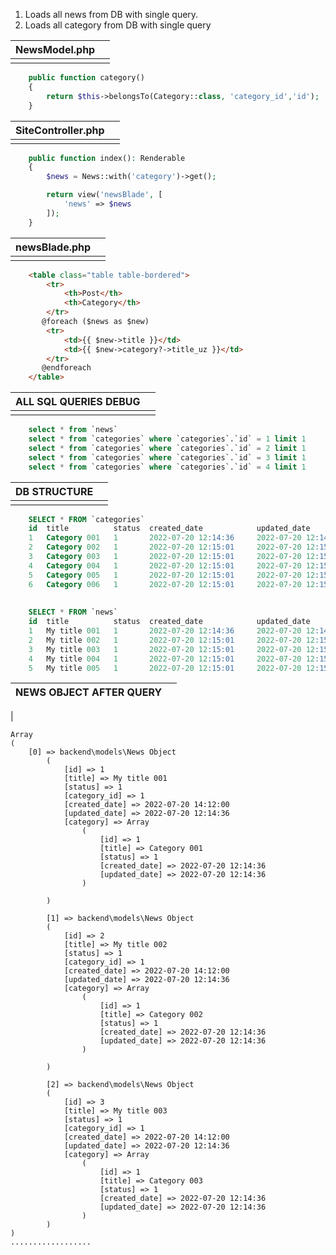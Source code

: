 1. Loads all news from DB with single query.
2. Loads all category from DB with single query

|     NewsModel.php  |  |
|-----------------------------------------------------------------------------------------------------------------------|--|
|                                                                                                                       |  |
```php
    public function category()
    {
        return $this->belongsTo(Category::class, 'category_id','id');
    }
```


| SiteController.php |  |
|-----------------------------------------------------------------------------------------------------------------------|--|
|                                                                                                                       |  |

```php
    public function index(): Renderable
    {
        $news = News::with('category')->get();

        return view('newsBlade', [
            'news' => $news
        ]);
    }
```

|    newsBlade.php    |  |
|-----------------------------------------------------------------------------------------------------------------------|--|
|                                                                                                                       |  |
```html
    <table class="table table-bordered">
        <tr>
            <th>Post</th>
            <th>Category</th>
        </tr>
       @foreach ($news as $new)
        <tr>
            <td>{{ $new->title }}</td>
            <td>{{ $new->category?->title_uz }}</td>
        </tr>
       @endforeach
    </table>
```


|     ALL SQL QUERIES DEBUG    |  |
|-----------------------------------------------------------------------------------------------------------------------|--|
|                                                                                                                       |  |
```sql
    select * from `news`
    select * from `categories` where `categories`.`id` = 1 limit 1
    select * from `categories` where `categories`.`id` = 2 limit 1
    select * from `categories` where `categories`.`id` = 3 limit 1
    select * from `categories` where `categories`.`id` = 4 limit 1
```


|      DB STRUCTURE    |  |
|-----------------------------------------------------------------------------------------------------------------------|--|
|                                                                                                                       |  |
```sql
    SELECT * FROM `categories`
    id  title          status  created_date            updated_date       
    1   Category 001   1       2022-07-20 12:14:36     2022-07-20 12:14:36
    2   Category 002   1       2022-07-20 12:15:01     2022-07-20 12:15:01
    3   Category 003   1       2022-07-20 12:15:01     2022-07-20 12:15:01
    4   Category 004   1       2022-07-20 12:15:01     2022-07-20 12:15:01
    5   Category 005   1       2022-07-20 12:15:01     2022-07-20 12:15:01
    6   Category 006   1       2022-07-20 12:15:01     2022-07-20 12:15:01
    
    
    SELECT * FROM `news`
    id  title          status  created_date            updated_date          category_id
    1   My title 001   1       2022-07-20 12:14:36     2022-07-20 12:14:36   1
    2   My title 002   1       2022-07-20 12:15:01     2022-07-20 12:15:01   1
    3   My title 003   1       2022-07-20 12:15:01     2022-07-20 12:15:01   2
    4   My title 004   1       2022-07-20 12:15:01     2022-07-20 12:15:01   3
    5   My title 005   1       2022-07-20 12:15:01     2022-07-20 12:15:01   4
```



|      NEWS OBJECT AFTER QUERY   |  |
|-----------------------------------------------------------------------------------------------------------------------|--|
|  
```
Array
(
    [0] => backend\models\News Object
        (
            [id] => 1
            [title] => My title 001
            [status] => 1
            [category_id] => 1
            [created_date] => 2022-07-20 14:12:00
            [updated_date] => 2022-07-20 12:14:36
            [category] => Array
                (
                    [id] => 1
                    [title] => Category 001
                    [status] => 1
                    [created_date] => 2022-07-20 12:14:36
                    [updated_date] => 2022-07-20 12:14:36
                )

        )

        [1] => backend\models\News Object
        (
            [id] => 2
            [title] => My title 002
            [status] => 1
            [category_id] => 1
            [created_date] => 2022-07-20 14:12:00
            [updated_date] => 2022-07-20 12:14:36
            [category] => Array
                (
                    [id] => 1
                    [title] => Category 002
                    [status] => 1
                    [created_date] => 2022-07-20 12:14:36
                    [updated_date] => 2022-07-20 12:14:36
                )

        )
        
        [2] => backend\models\News Object
        (
            [id] => 3
            [title] => My title 003
            [status] => 1
            [category_id] => 1
            [created_date] => 2022-07-20 14:12:00
            [updated_date] => 2022-07-20 12:14:36
            [category] => Array
                (
                    [id] => 1
                    [title] => Category 003
                    [status] => 1
                    [created_date] => 2022-07-20 12:14:36
                    [updated_date] => 2022-07-20 12:14:36
                )
        )
)
..................
```

